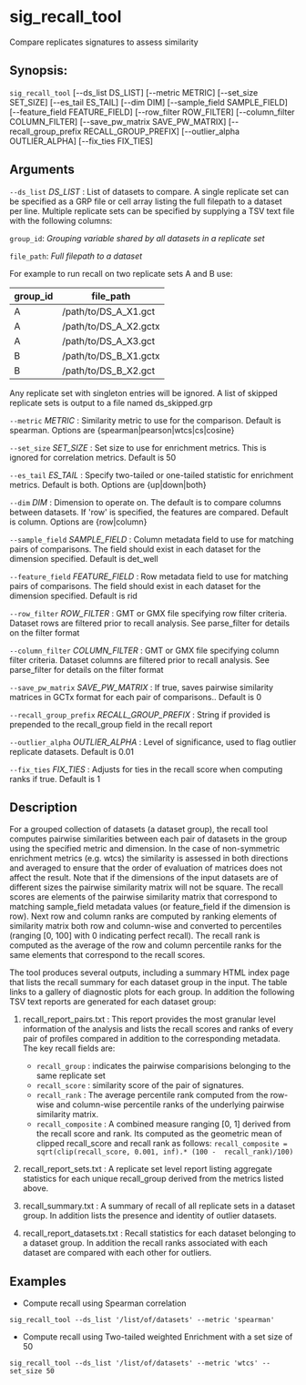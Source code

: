 # sig_recall_tool
Compare replicates signatures to assess similarity

## Synopsis:
`sig_recall_tool` [--ds_list DS_LIST] [--metric 
METRIC] [--set_size SET_SIZE] [--es_tail ES_TAIL] [--dim DIM] [--sample_field 
SAMPLE_FIELD] [--feature_field FEATURE_FIELD] [--row_filter ROW_FILTER] [--column_filter 
COLUMN_FILTER] [--save_pw_matrix SAVE_PW_MATRIX] [--recall_group_prefix 
RECALL_GROUP_PREFIX] [--outlier_alpha OUTLIER_ALPHA] [--fix_ties FIX_TIES]

## Arguments

`--ds_list` *DS_LIST*
: List of datasets to compare.
A single replicate set can be specified as a GRP file or cell array listing the 
full filepath to a dataset per line. Multiple replicate sets can be specified by supplying a TSV text file with the 
following columns:

`group_id`: *Grouping variable shared by all datasets in a replicate set*

`file_path`: *Full filepath to a dataset*

For example to run recall on two replicate sets A and B use:

|group_id |   file_path|
|---|---|
|A|/path/to/DS_A_X1.gct|
|A|/path/to/DS_A_X2.gctx|
|A| /path/to/DS_A_X3.gct|
|B|/path/to/DS_B_X1.gctx|
|B|/path/to/DS_B_X2.gct|

Any replicate set with singleton entries will be ignored. A list of skipped 
replicate sets is output to a file named ds_skipped.grp 

`--metric` *METRIC*
: Similarity metric to use for the comparison. Default is spearman. Options are 
{spearman|pearson|wtcs|cs|cosine}

`--set_size` *SET_SIZE*
: Set size to use for enrichment metrics. This is ignored for correlation 
metrics. Default is 50

`--es_tail` *ES_TAIL*
: Specify two-tailed or one-tailed statistic for enrichment metrics. Default is 
both. Options are {up|down|both}

`--dim` *DIM*
: Dimension to operate on. The default is to compare columns between datasets. If 
'row' is specified, the features are compared. Default is column. Options are 
{row|column}

`--sample_field` *SAMPLE_FIELD*
: Column metadata field to use for matching pairs of comparisons. The field 
should exist in each dataset for the dimension specified. Default is det_well

`--feature_field` *FEATURE_FIELD*
: Row metadata field to use for matching pairs of comparisons. The field should 
exist in each dataset for the dimension specified. Default is rid

`--row_filter` *ROW_FILTER*
: GMT or GMX file specifying row filter criteria. Dataset rows are filtered prior 
to recall analysis. See parse_filter for details on the filter format

`--column_filter` *COLUMN_FILTER*
: GMT or GMX file specifying column filter criteria. Dataset columns are filtered 
prior to recall analysis. See parse_filter for details on the filter format

`--save_pw_matrix` *SAVE_PW_MATRIX*
: If true, saves pairwise similarity matrices in GCTx format for each pair of 
comparisons.. Default is 0

`--recall_group_prefix` *RECALL_GROUP_PREFIX*
: String if provided is prepended to the recall_group field in the recall report

`--outlier_alpha` *OUTLIER_ALPHA*
: Level of significance, used to flag outlier replicate datasets. Default is 0.01

`--fix_ties` *FIX_TIES*
: Adjusts for ties in the recall score when computing ranks if true. Default is 1

## Description
For a grouped collection of datasets (a dataset group), the recall tool 
computes pairwise similarities between each pair of datasets in the group using 
the specified metric and dimension. In the case of non-symmetric enrichment 
metrics (e.g. wtcs) the similarity is assessed in both directions and averaged 
to ensure that the order of evaluation of matrices does not affect the result. 
Note that if the dimensions of the input datasets are of different sizes the 
pairwise similarity matrix will not be square. The recall scores are elements 
of the pairwise similarity matrix that correspond to matching sample_field 
metadata values (or feature_field if the dimension is row). Next row and column 
ranks are computed by ranking elements of similarity matrix both row and 
column-wise and converted to percentiles (ranging [0, 100] with 0 indicating 
perfect recall). The recall rank is computed as the average of the row and 
column percentile ranks for the same elements that correspond to the recall 
scores.
 
The tool produces several outputs, including a summary HTML index page that 
lists the recall summary for each dataset group in the input. The table links 
to a gallery of diagnostic plots for each group. In addition the following TSV 
text reports are generated for each dataset group:
 
1. recall_report_pairs.txt : This report provides the most granular level 
information of the analysis and lists the recall scores and ranks of every pair 
of profiles compared in addition to the corresponding metadata. The key recall 
fields are:

    - `recall_group` : indicates the pairwise comparisions belonging to the same 
    replicate set
    - `recall_score` : similarity score of the pair of signatures. 
    - `recall_rank` : The average percentile rank computed from the row-wise and 
    column-wise percentile ranks of the underlying pairwise similarity matrix.
    - `recall_composite` : A combined measure ranging [0, 1] derived from the recall 
    score and rank. Its computed as the geometric mean of clipped recall_score and 
    recall rank as follows:
    `recall_composite = sqrt(clip(recall_score, 0.001, inf).* (100 - 
    recall_rank)/100)`
 
2. recall_report_sets.txt : A replicate set level report listing aggregate 
statistics for each unique recall_group derived from the metrics listed above.
 
3. recall_summary.txt : A summary of recall of all replicate sets in a dataset 
group. In addition lists the presence and identity of outlier datasets.
 
4. recall_report_datasets.txt : Recall statistics for each dataset belonging to 
a dataset group. In addition the recall ranks associated with each dataset are 
compared with each other for outliers.
 
## Examples
 
- Compute recall using Spearman correlation
 
`sig_recall_tool --ds_list '/list/of/datasets' --metric 'spearman'` 

- Compute recall using Two-tailed weighted Enrichment with a set size of 50
 
`sig_recall_tool --ds_list '/list/of/datasets' --metric 'wtcs' --set_size 50`
 
 

